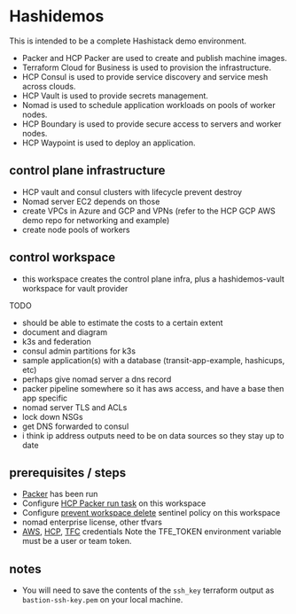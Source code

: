 # Hashidemos

This is intended to be a complete Hashistack demo environment.
- Packer and HCP Packer are used to create and publish machine images.
- Terraform Cloud for Business is used to provision the infrastructure.
- HCP Consul is used to provide service discovery and service mesh across clouds.
- HCP Vault is used to provide secrets management.
- Nomad is used to schedule application workloads on pools of worker nodes.
- HCP Boundary is used to provide secure access to servers and worker nodes.
- HCP Waypoint is used to deploy an application.

## control plane infrastructure
- HCP vault and consul clusters with lifecycle prevent destroy
- Nomad server EC2 depends on those
- create VPCs in Azure and GCP and VPNs (refer to the HCP GCP AWS demo repo for networking and example)
- create node pools of workers

## control workspace
- this workspace creates the control plane infra, plus a hashidemos-vault workspace for vault provider

TODO
- should be able to estimate the costs to a certain extent
- document and diagram
- k3s and federation
- consul admin partitions for k3s
- sample application(s) with a database (transit-app-example, hashicups, etc)
- perhaps give nomad server a dns record
- packer pipeline somewhere so it has aws access, and have a base then app specific
- nomad server TLS and ACLs
- lock down NSGs
- get DNS forwarded to consul
- i think ip address outputs need to be on data sources so they stay up to date

## prerequisites / steps
- [Packer](https://github.com/assareh/packer) has been run
- Configure [HCP Packer run task]() on this workspace
- Configure [prevent workspace delete]() sentinel policy on this workspace
- nomad enterprise license, other tfvars
- [AWS](https://registry.terraform.io/providers/hashicorp/aws/latest/docs#authentication-and-configuration), [HCP](https://registry.terraform.io/providers/hashicorp/hcp/latest/docs#authenticating-with-hcp), [TFC](https://registry.terraform.io/providers/hashicorp/tfe/latest/docs#authentication) credentials
Note the TFE_TOKEN environment variable must be a user or team token.

## notes
- You will need to save the contents of the `ssh_key` terraform output as `bastion-ssh-key.pem` on your local machine.